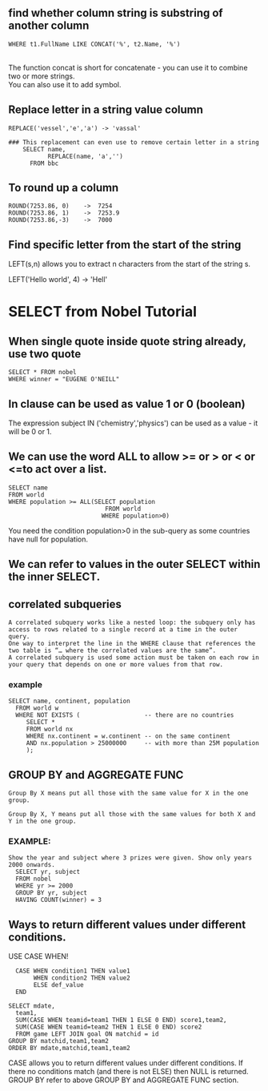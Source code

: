 ## find whether column string is substring of another column
	WHERE t1.FullName LIKE CONCAT('%', t2.Name, '%')
 <br/>The function concat is short for concatenate - you can use it to combine two or more strings.<br/>
 You can also use it to add symbol.
## Replace letter in a string value column
	REPLACE('vessel','e','a') -> 'vassal'
	
	### This replacement can even use to remove certain letter in a string
		SELECT name,
			   REPLACE(name, 'a','')
		  FROM bbc
## To round up a column
	ROUND(7253.86, 0)    ->  7254
	ROUND(7253.86, 1)    ->  7253.9
 	ROUND(7253.86,-3)    ->  7000
## Find specific letter from the start of the string
LEFT(s,n) allows you to extract n characters from the start of the string s.

   LEFT('Hello world', 4) -> 'Hell'     
# SELECT from Nobel Tutorial
## When single quote inside quote string already, use two quote
	SELECT * FROM nobel
	WHERE winner = "EUGENE O'NEILL"
 ## In clause can be used as value 1 or 0  (boolean)
 The expression subject IN ('chemistry','physics') can be used as a value - it will be 0 or 1.
 ## We can use the word ALL to allow >= or > or < or <=to act over a list. 
```
SELECT name
FROM world
WHERE population >= ALL(SELECT population
                           FROM world
                          WHERE population>0)
```
You need the condition population>0 in the sub-query as some countries have null for population.
## We can refer to values in the outer SELECT within the inner SELECT.
## correlated subqueries
	A correlated subquery works like a nested loop: the subquery only has access to rows related to a single record at a time in the outer query.
	One way to interpret the line in the WHERE clause that references the two table is “… where the correlated values are the same”.
 	A correlated subquery is used some action must be taken on each row in your query that depends on one or more values from that row.

  ### example
  ```
  SELECT name, continent, population 
	FROM world w
	WHERE NOT EXISTS (                  -- there are no countries
	   SELECT *
	   FROM world nx
	   WHERE nx.continent = w.continent -- on the same continent
	   AND nx.population > 25000000     -- with more than 25M population 
	   );
```
## GROUP BY and AGGREGATE FUNC
	Group By X means put all those with the same value for X in the one group.

	Group By X, Y means put all those with the same values for both X and Y in the one group.
 ### EXAMPLE:
  ```
 Show the year and subject where 3 prizes were given. Show only years 2000 onwards.
	SELECT yr, subject
	FROM nobel
	WHERE yr >= 2000
	GROUP BY yr, subject
	HAVING COUNT(winner) = 3
 ```
## Ways to return different values under different conditions.
USE CASE WHEN!
```
  CASE WHEN condition1 THEN value1 
       WHEN condition2 THEN value2  
       ELSE def_value 
  END
```
```
SELECT mdate,
  team1,
  SUM(CASE WHEN teamid=team1 THEN 1 ELSE 0 END) score1,team2,
  SUM(CASE WHEN teamid=team2 THEN 1 ELSE 0 END) score2
  FROM game LEFT JOIN goal ON matchid = id
GROUP BY matchid,team1,team2
ORDER BY mdate,matchid,team1,team2
```
CASE allows you to return different values under different conditions. If there no conditions match (and there is not ELSE) then NULL is returned. <br/>
GROUP BY refer to above GROUP BY and AGGREGATE FUNC section.
